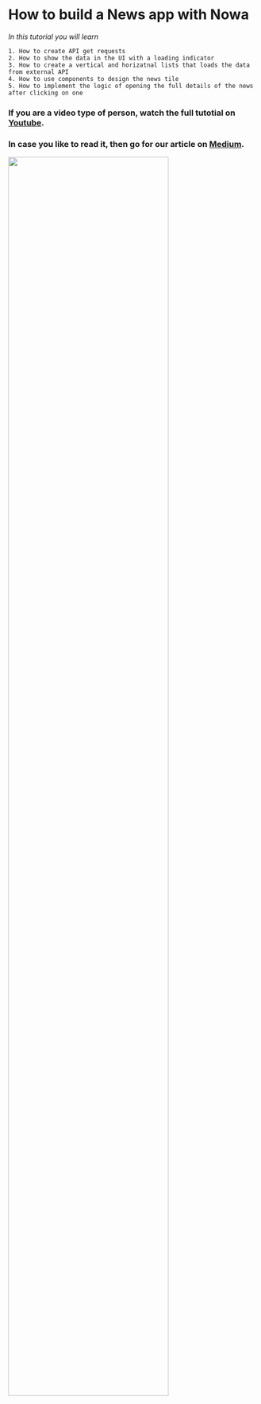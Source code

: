 # How to build a News app with Nowa
*In this tutorial you will learn*
```
1. How to create API get requests
2. How to show the data in the UI with a loading indicator
3. How to create a vertical and horizatnal lists that loads the data from external API
4. How to use components to design the news tile
5. How to implement the logic of opening the full details of the news after clicking on one
```

### If you are a video type of person, watch the full tutotial on [Youtube](https://www.youtube.com/watch?v=UnnskF9AIi4). 

### In case you like to read it, then go for our article on [Medium](https://medium.com/@nowa.dev/how-to-build-your-flutter-news-app-without-coding-in-10-minutes-using-nowa-256a014d52de). 

<img src="../media/gifs/news_app.gif"  width="80%" > 

